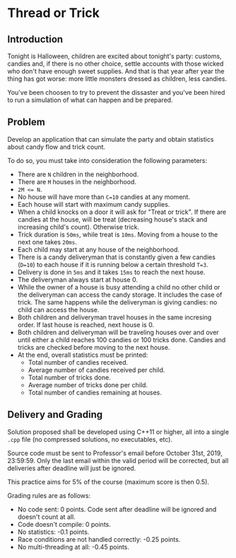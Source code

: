 # Thread or Trick

## Introduction

Tonight is Halloween, children are excited about tonight's party: customs, candies and, if there is no other choice, settle accounts with those wicked who don't have enough sweet supplies. And that is that year after year the thing has got worse: more little monsters dressed as children, less candies.

You've been choosen to try to prevent the dissaster and you've been hired to run a simulation of what can happen and be prepared.

## Problem

Develop an application that can simulate the party and obtain statistics about candy flow and trick count.

To do so, you must take into consideration the following parameters:

- There are ```N``` children in the neighborhood.
- There are ```M``` houses in the neighborhood.
- ```2M <= N```.
- No house will have more than ```C=10``` candies at any moment.
- Each house will start with maximum candy supplies.
- When a child knocks on a door it will ask for "Treat or trick". If there are candies at the house, will be treat (decreasing house's stack and increasing child's count). Otherwise trick.
- Trick duration is ```50ms```, while treat is ```10ms```. Moving from a house to the next one takes ```20ms```.
- Each child may start at any house of the neighborhood.
- There is a candy deliveryman that is constantly given a few candies (```D=10```) to each house if it is running below a certain threshold ```T=3```.
- Delivery is done in ```5ms``` and it takes ```15ms``` to reach the next house.
- The deliveryman always start at house 0.
- While the owner of a house is busy attending a child no other child or the deliveryman can access the candy storage. It includes the case of trick. The same happens while the deliveryman is giving candies: no child can access the house.
- Both children and deliveryman travel houses in the same incresing order. If last house is reached, next house is 0.
- Both children and deliveryman will be traveling houses over and over until either a child reaches 100 candies or 100 tricks done. Candies and tricks are checked before moving to the next house.
- At the end, overall statistics must be printed:
  - Total number of candies received.
  - Average number of candies received per child.
  - Total number of tricks done.
  - Average number of tricks done per child.
  - Total number of candies remaining at houses.

## Delivery and Grading

Solution proposed shall be developed using C++11 or higher, all into a single ```.cpp``` file (no compressed solutions, no executables, etc).

Source code must be sent to Professor's email before October 31st, 2019, 23:59:59. Only the last email within the valid period will be corrected, but all deliveries after deadline will just be ignored.

This practice aims for 5% of the course (maximum score is then 0.5).

Grading rules are as follows:
- No code sent: 0 points. Code sent after deadline will be ignored and doesn't count at all.
- Code doesn't compile: 0 points.
- No statistics: -0.1 points.
- Race conditions are not handled correctly: -0.25 points.
- No multi-threading at all: -0.45 points.
